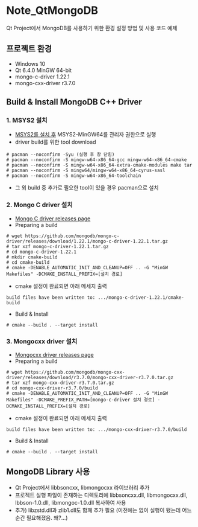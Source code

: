 # Note_QtMongoDB
Qt Project에서 MongoDB를 사용하기 위한 환경 설정 방법 및 사용 코드 예제
## 프로젝트 환경
* Windows 10
* Qt 6.4.0 MinGW 64-bit
* mongo-c-driver 1.22.1
* mongo-cxx-driver r3.7.0
## Build & Install MongoDB C++ Driver 
### 1. MSYS2 설치
* [MSYS2를 설치 후](https://www.msys2.org/) MSYS2-MinGW64를 관리자 권한으로 실행
* driver build를 위한 tool download
```
# pacman --noconfirm -Syu (실행 후 창 닫힘)
# pacman --noconfirm -S mingw-w64-x86_64-gcc mingw-w64-x86_64-cmake
# pacman --noconfirm -S mingw-w64-x86_64-extra-cmake-modules make tar
# pacman --noconfirm -S mingw64/mingw-w64-x86_64-cyrus-sasl
# pacman --noconfirm -S mingw-w64-x86_64-toolchain
```
* 그 외 build 중 추가로 필요한 tool이 있을 경우 pacman으로 설치
### 2. Mongo C driver 설치
* [Mongo C driver releases page](https://github.com/mongodb/mongo-c-driver/releases)
* Preparing a build
```
# wget https://github.com/mongodb/mongo-c-driver/releases/download/1.22.1/mongo-c-driver-1.22.1.tar.gz
# tar xzf mongo-c-driver-1.22.1.tar.gz
# cd mongo-c-driver-1.22.1
# mkdir cmake-build
# cd cmake-build
# cmake -DENABLE_AUTOMATIC_INIT_AND_CLEANUP=OFF .. -G "MinGW Makefiles" -DCMAKE_INSTALL_PREFIX=[설치 경로]
```
* cmake 설정이 완료되면 아래 메세지 출력
```
build files have been written to: .../mongo-c-driver-1.22.1/cmake-build
```
* Build & Install
```
# cmake --build . --target install
```
### 3. Mongocxx driver 설치
* [Mongocxx driver releases page](https://github.com/mongodb/mongo-cxx-driver/releases)
* Preparing a build
```
# wget https://github.com/mongodb/mongo-cxx-driver/releases/download/r3.7.0/mongo-cxx-driver-r3.7.0.tar.gz
# tar xzf mongo-cxx-driver-r3.7.0.tar.gz
# cd mongo-cxx-driver-r3.7.0/build
# cmake -DENABLE_AUTOMATIC_INIT_AND_CLEANUP=OFF .. -G "MinGW Makefiles" -DCMAKE_PREFIX_PATH=[mongo-c-driver 설치 경로] -DCMAKE_INSTALL_PREFIX=[설치 경로]
```
* cmake 설정이 완료되면 아래 메세지 출력
```
build files have been written to: .../mongo-cxx-driver-r3.7.0/build
```
* Build & Install
```
# cmake --build . --target install
```
## MongoDB Library 사용
* Qt Project에서 libbsoncxx, libmongocxx 라이브러리 추가
* 프로젝트 실행 파일이 존재하는 디렉토리에 libbsoncxx.dll, libmongocxx.dll, lbbson-1.0.dll, libmongoc-1.0.dll 복사하여 사용
* 추가) libzstd.dll과 zlib1.dll도 함께 추가 필요 (이전에는 없이 실행이 됐는데 어느순간 필요해졌음. 왜?...)
